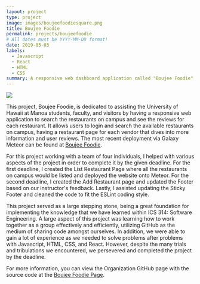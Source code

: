 ```yaml
---
layout: project
type: project
image: images/boujeefoodiesquare.png
title: Boujee Foodie
permalink: projects/boujeefoodie
# All dates must be YYYY-MM-DD format!
date: 2019-05-03
labels:
  - Javascript
  - React
  - HTML
  - CSS
summary: A responsive web dashboard application called "Boujee Foodie" that allows users to search the restaurants on the UH Manoa campus and leave reviews for others to view.
---
```


<img class="ui large right floated rounded image" src="../images/boujeefoodie.png">

This project, Boujee Foodie, is dedicated to assisting the University of Hawaii at Manoa students, faculty, and visitors by having a responsive web application to search the restaurants on campus and see the reviews for each restaurant. It allows users to login and search the available restaurants on campus, having a restaurant page for each vendor that dives into more information and user reviews. The most recent deployment via Galaxy Meteor can be found at [Boujee Foodie](https://boujeefoodie.meteorapp.com). 

For this project working with a team of four individuals, I helped with various aspects of the project in order to complete it by the given deadline. For the first deadline, I created the List Restaurant Page where all the restaurants on campus would be listed and deployed the website onto Meteor. For the second deadline, I created the Add Restaurant page and updated the Footer based on our instructor's feedback. Lastly, I assisted updating the Sticky Footer and cleaned the code to fit the ESLint coding style.

This project served as a large stepping stone, being a great foundation for implementing the knowledge that we have learned within ICS 314: Software Engineering. A large aspect of this project was learning how to work together as a group effectively and efficiently, utilizing GitHub as the medium of sharing code amongst ourselves. In addition, we were able to gain a lot of experience as we needed to solve problems after problems with Javascript, HTML, CSS, and React. However, despite the many trials and tribulations we encountered, we persevered and completed the project by the deadline. 
 
For more information, you can view the Organization GitHub page with the source code at the [Boujee Foodie Page](https://boujeefoodie.github.io/).
